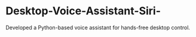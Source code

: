 # Desktop-Voice-Assistant-Siri-
 Developed a Python-based voice assistant for hands-free desktop control.

